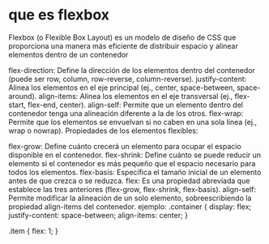 # que es flexbox
Flexbox (o Flexible Box Layout) es un modelo de diseño de CSS que proporciona una manera más eficiente de distribuir espacio y alinear elementos dentro de un contenedor

flex-direction: Define la dirección de los elementos dentro del contenedor (puede ser row, column, row-reverse, column-reverse).
justify-content: Alinea los elementos en el eje principal (ej., center, space-between, space-around).
align-items: Alinea los elementos en el eje transversal (ej., flex-start, flex-end, center).
align-self: Permite que un elemento dentro del contenedor tenga una alineación diferente a la de los otros.
flex-wrap: Permite que los elementos se envuelvan si no caben en una sola línea (ej., wrap o nowrap).
Propiedades de los elementos flexibles:

flex-grow: Define cuánto crecerá un elemento para ocupar el espacio disponible en el contenedor.
flex-shrink: Define cuánto se puede reducir un elemento si el contenedor es más pequeño que el espacio necesario para todos los elementos.
flex-basis: Especifica el tamaño inicial de un elemento antes de que crezca o se reduzca.
flex: Es una propiedad abreviada que establece las tres anteriores (flex-grow, flex-shrink, flex-basis).
align-self: Permite modificar la alineación de un solo elemento, sobreescribiendo la propiedad align-items del contenedor.
ejemplo: .container {
  display: flex;
  justify-content: space-between;
  align-items: center;
}

.item {
  flex: 1;
}
